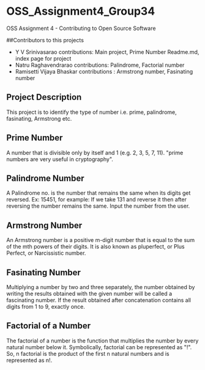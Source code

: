 # OSS_Assignment4_Group34
OSS Assignment 4 - Contributing to Open Source Software

##Contributors to this projects
- Y V Srinivasarao
contributions: Main project, Prime Number Readme.md, index page for project
- Natru Raghavendrarao
contributions: Palindrome, Factorial number
- Ramisetti Vijaya Bhaskar 
contributions : Armstrong number, Fasinating number

## Project Description
This project is to identify the type of number i.e. prime, palindrome, fasinating, Armstrong etc.

## Prime Number
A number that is divisible only by itself and 1 (e.g. 2, 3, 5, 7, 11).
"prime numbers are very useful in cryptography".

## Palindrome Number
A Palindrome no. is the number that remains the same when its digits get reversed. Ex: 15451, for example: If we take 131 and reverse it then after reversing the number remains the same. Input the number from the user.

## Armstrong Number
An Armstrong number is a positive m-digit number that is equal to the sum of the mth powers of their digits. It is also known as pluperfect, or Plus Perfect, or Narcissistic number.

## Fasinating Number
Multiplying a number by two and three separately, the number obtained by writing the results obtained with the given number will be called a fascinating number. If the result obtained after concatenation contains all digits from 1 to 9, exactly once.

## Factorial of a Number
The factorial of a number is the function that multiplies the number by every natural number below it. Symbolically, factorial can be represented as "!". So, n factorial is the product of the first n natural numbers and is represented as n!.
